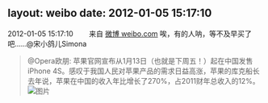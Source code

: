 layout: weibo
date: 2012-01-05 15:17:10
---
<meta name="referrer" content="no-referrer" />

2012-01-05 15:17:10  &nbsp;&nbsp;&nbsp;&nbsp;&nbsp;&nbsp; 来自 <a href="http://weibo.com/" rel="nofollow">微博 weibo.com</a>
唉，有的人呐，等不及早买了吧……@宋小鸽儿Simona
>  @Opera欧朋: 苹果官网宣布从1月13日（也就是下周五！）起在中国发售iPhone 4S。感叹于我国人民对苹果产品的需求日益高涨，苹果的库克船长去年说，苹果在中国的收入年比增长了270%，占2011财年总收入的12%。 ​​​
>  ![图片](https://ww3.sinaimg.cn/large/88031b39jw1dord9qzq47j.jpg)
